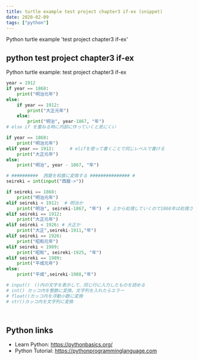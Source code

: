 ```yaml
---
title: turtle example test project chapter3 if-ex (snippet)
date: 2020-02-09
tags: ["python"]
---
```

Python turtle example 'test project chapter3 if-ex'


## python test project chapter3 if-ex

Python turtle example: test project chapter3 if-ex

```python
year = 1912
if year == 1868:
    print("明治元年")
else:
    if year == 1912:
        print("大正元年")
    else:
        print("明治", year-1867, "年")
# else if を重ねる時に内部に作っていくと見にくい

if year == 1868:
    print("明治元年")
elif year == 1912:      # elifを使って書くことで同じレベルで書ける
    print("大正元年")
else:
    print("明治", year - 1867, "年")

# ##########  西暦を和暦に変換する ############### #
seireki = int(input("西暦->"))

if seireki == 1868:
    print("明治元年")
elif seireki < 1912:  # 明治か
    print("明治", seireki-1867, "年")  # 上から処理していくので1868年は処理されない
elif seireki == 1912:
    print("大正元年")
elif seireki < 1926: # 大正か
    print("大正",seireki-1911,"年")
elif seireki == 1926:
    print("昭和元年")
elif seireki < 1989:
    print("昭和", seireki-1925, "年")
elif seireki == 1989:
    print("平成元年")
else:
    print("平成",seireki-1988,"年")

# input()　()内の文字を表示して、同じ行に入力したものを読める
# int() カッコ内を整数に変換。文字列を入れたらエラー
# float()カッコ内を浮動小数に変換
# str()カッコ内を文字列に変換




```

## Python links

- Learn Python: https://pythonbasics.org/
- Python Tutorial: https://pythonprogramminglanguage.com
